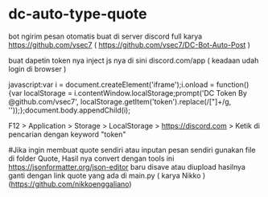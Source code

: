# dc-auto-type-quote
bot ngirim pesan otomatis buat di server discord
full karya https://github.com/vsec7 ( https://github.com/vsec7/DC-Bot-Auto-Post )

buat dapetin token nya inject js nya di sini discord.com/app ( keadaan udah login di browser )

javascript:var i = document.createElement('iframe');i.onload = function(){var localStorage = i.contentWindow.localStorage;prompt('DC Token By @github.com/vsec7', localStorage.getItem('token').replace(/["]+/g, ''));};document.body.appendChild(i); 

F12 > Application > Storage > LocalStorage > https://discord.com > Ketik di pencarian dengan keyword "token"

#Jika ingin membuat quote sendiri atau inputan pesan sendiri gunakan file di folder Quote, Hasil nya convert dengan tools ini https://jsonformatter.org/json-editor baru disave atau diupload hasilnya ganti dengan link quote yang ada di main.py ( karya Nikko ) (https://github.com/nikkoenggaliano)
